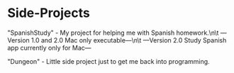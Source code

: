 Side-Projects
=============

"SpanishStudy" - My project for helping me with Spanish homework.\n\t
	—Version 1.0 and 2.0 Mac only executable—\n\t
	—Version 2.0 Study Spanish app currently only for Mac—

"Dungeon" - Little side project just to get me back into programming.
